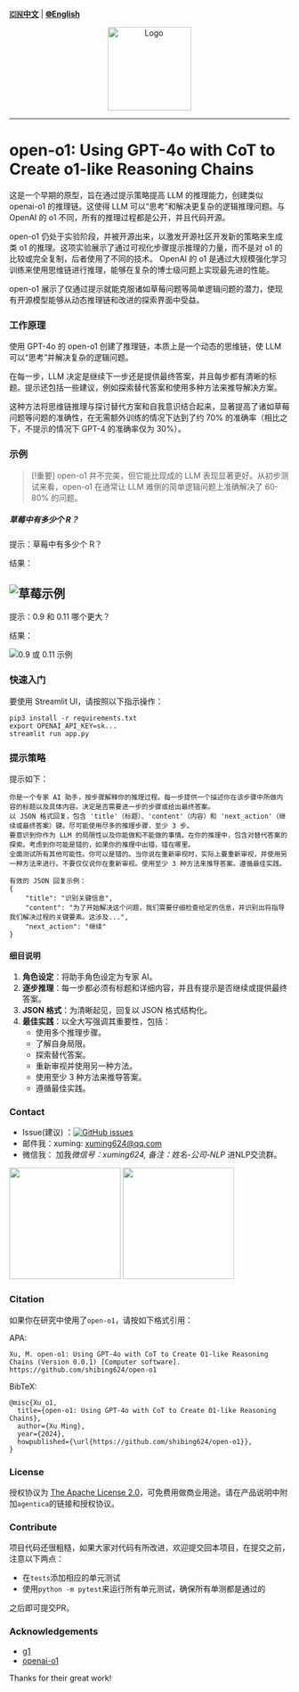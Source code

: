 [**🇨🇳中文**](https://github.com/shibing624/open-o1/blob/main/README_ZH.md) | [**🌐English**](https://github.com/shibing624/open-o1/blob/main/README.md)

<div align="center">
  <a href="https://github.com/shibing624/open-o1">
    <img src="https://raw.githubusercontent.com/shibing624/open-o1/main/docs/logo.png" height="150" alt="Logo">
  </a>
</div>

-----------------
# open-o1: Using GPT-4o with CoT to Create o1-like Reasoning Chains

这是一个早期的原型，旨在通过提示策略提高 LLM 的推理能力，创建类似 openai-o1 的推理链。这使得 LLM 可以“思考”和解决更复杂的逻辑推理问题。与 OpenAI 的 o1 不同，所有的推理过程都是公开，并且代码开源。

open-o1 仍处于实验阶段，并被开源出来，以激发开源社区开发新的策略来生成类 o1 的推理。这项实验展示了通过可视化步骤提示推理的力量，而不是对 o1 的比较或完全复制，后者使用了不同的技术。
OpenAI 的 o1 是通过大规模强化学习训练来使用思维链进行推理，能够在复杂的博士级问题上实现最先进的性能。

open-o1 展示了仅通过提示就能克服诸如草莓问题等简单逻辑问题的潜力，使现有开源模型能够从动态推理链和改进的探索界面中受益。

### 工作原理

使用 GPT-4o 的 open-o1 创建了推理链，本质上是一个动态的思维链，使 LLM 可以“思考”并解决复杂的逻辑问题。

在每一步，LLM 决定是继续下一步还是提供最终答案，并且每步都有清晰的标题。提示还包括一些建议，例如探索替代答案和使用多种方法来推导解决方案。

这种方法将思维链推理与探讨替代方案和自我意识结合起来，显著提高了诸如草莓问题等问题的准确性，在无需额外训练的情况下达到了约 70% 的准确率（相比之下，不提示的情况下 GPT-4 的准确率仅为 30%）。

### 示例

> [!重要]
> open-o1 并不完美，但它能比现成的 LLM 表现显著更好。从初步测试来看，open-o1 在通常让 LLM 难倒的简单逻辑问题上准确解决了 60-80% 的问题。

##### 草莓中有多少个 R？
提示：草莓中有多少个 R？

结果：

![草莓示例](https://github.com/shibing624/open-o1/blob/main/docs/r3.png)
---

提示：0.9 和 0.11 哪个更大？

结果：

![0.9 或 0.11 示例](https://github.com/shibing624/open-o1/blob/main/docs/0.9.png)


### 快速入门

要使用 Streamlit UI，请按照以下指示操作：

```shell
pip3 install -r requirements.txt
export OPENAI_API_KEY=sk...
streamlit run app.py
```

### 提示策略

提示如下：

```
你是一个专家 AI 助手，按步骤解释你的推理过程。每一步提供一个描述你在该步骤中所做内容的标题以及具体内容。决定是否需要进一步的步骤或给出最终答案。
以 JSON 格式回复，包含 'title'（标题）、'content'（内容）和 'next_action'（继续或最终答案）键。尽可能使用尽多的推理步骤，至少 3 步。
要意识到你作为 LLM 的局限性以及你能做和不能做的事情。在你的推理中，包含对替代答案的探索。考虑到你可能是错的，如果你的推理中出错，错在哪里。
全面测试所有其他可能性。你可以是错的。当你说在重新审视时，实际上要重新审视，并使用另一种方法来进行。不要仅仅说你在重新审视。使用至少 3 种方法来推导答案。遵循最佳实践。

有效的 JSON 回复示例：
{
    "title": "识别关键信息",
    "content": "为了开始解决这个问题，我们需要仔细检查给定的信息，并识别出将指导我们解决过程的关键要素。这涉及...",
    "next_action": "继续"
}
```

#### 细目说明

1. **角色设定**：将助手角色设定为专家 AI。
2. **逐步推理**：每一步都必须有标题和详细内容，并且有提示是否继续或提供最终答案。
3. **JSON 格式**：为清晰起见，回复以 JSON 格式结构化。
4. **最佳实践**：以全大写强调其重要性，包括：
    - 使用多个推理步骤。
    - 了解自身局限。
    - 探索替代答案。
    - 重新审视并使用另一种方法。
    - 使用至少 3 种方法来推导答案。
    - 遵循最佳实践。


### Contact

- Issue(建议)
  ：[![GitHub issues](https://img.shields.io/github/issues/shibing624/agentica.svg)](https://github.com/shibing624/agentica/issues)
- 邮件我：xuming: xuming624@qq.com
- 微信我： 加我*微信号：xuming624, 备注：姓名-公司-NLP* 进NLP交流群。

<img src="https://github.com/shibing624/open-o1/blob/main/docs/wechat.jpeg" width="200" />

<img src="https://github.com/shibing624/open-o1/blob/main/docs/wechat_group.jpg" width="200" />


### Citation

如果你在研究中使用了`open-o1`，请按如下格式引用：

APA:

```
Xu, M. open-o1: Using GPT-4o with CoT to Create O1-like Reasoning Chains (Version 0.0.1) [Computer software]. https://github.com/shibing624/open-o1
```

BibTeX:

```
@misc{Xu_o1,
  title={open-o1: Using GPT-4o with CoT to Create O1-like Reasoning Chains},
  author={Xu Ming},
  year={2024},
  howpublished={\url{https://github.com/shibing624/open-o1}},
}
```

### License

授权协议为 [The Apache License 2.0](/LICENSE)，可免费用做商业用途。请在产品说明中附加`agentica`的链接和授权协议。
### Contribute

项目代码还很粗糙，如果大家对代码有所改进，欢迎提交回本项目，在提交之前，注意以下两点：

- 在`tests`添加相应的单元测试
- 使用`python -m pytest`来运行所有单元测试，确保所有单测都是通过的

之后即可提交PR。

### Acknowledgements 

- [g1](https://github.com/bklieger-groq/g1)
- [openai-o1](https://openai.com/o1/)


Thanks for their great work!

